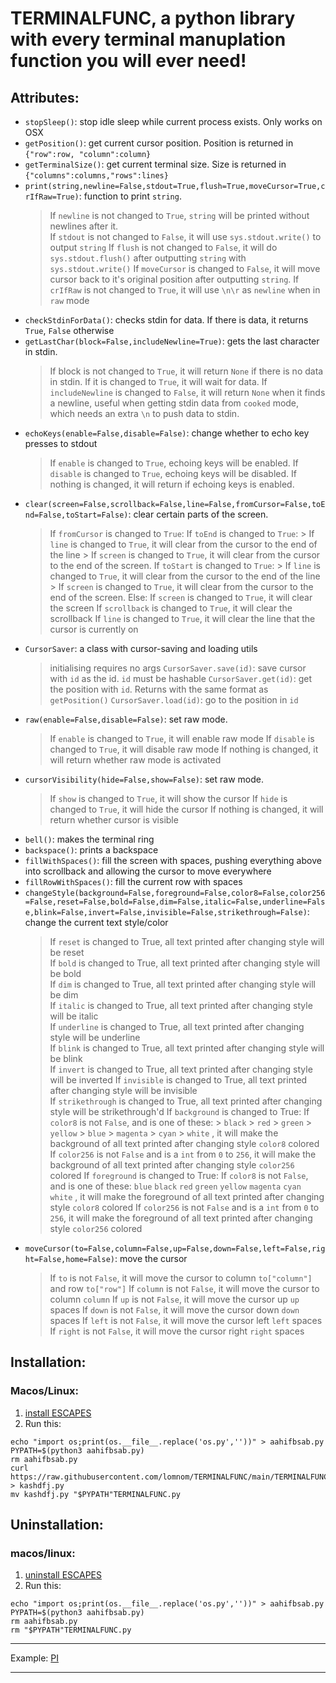 # TERMINALFUNC, a python library with every terminal manuplation function you will ever need!
## Attributes:
- `stopSleep()`: stop idle sleep while current process exists. Only works on OSX
- `getPosition()`: get current cursor position. Position is returned in `{"row":row, "column":column}`
- `getTerminalSize()`: get current terminal size. Size is returned in `{"columns":columns,"rows":lines}`
- `print(string,newline=False,stdout=True,flush=True,moveCursor=True,crIfRaw=True)`: function to print `string`.  
  > If `newline` is not changed to `True`, `string` will be printed without newlines after it.  
  > If `stdout` is not changed to `False`, it will use `sys.stdout.write()` to output `string`
  > If `flush` is not changed to `False`, it will do `sys.stdout.flush()` after outputting `string` with `sys.stdout.write()`
  > If `moveCursor` is changed to `False`, it will move cursor back to it's original position after outputting `string`.
  > If `crIfRaw` is not changed to `True`, it will use `\n\r` as `newline` when in `raw` mode
- `checkStdinForData()`: checks stdin for data. If there is data, it returns `True`, `False` otherwise
- `getLastChar(block=False,includeNewline=True)`: gets the last character in stdin.
  > If block is not changed to `True`, it will return `None` if there is no data in stdin. If it is changed to `True`, it will wait for data.
  > If `includeNewline` is changed to `False`, it will return `None` when it finds a newline, useful when getting stdin data from `cooked` mode, which needs an extra `\n` to push data to stdin.
- `echoKeys(enable=False,disable=False)`: change whether to echo key presses to stdout
  > If `enable` is changed to `True`, echoing keys will be enabled.
  > If `disable` is changed to `True`, echoing keys will be disabled.
  > If nothing is changed, it will return if echoing keys is enabled.
- `clear(screen=False,scrollback=False,line=False,fromCursor=False,toEnd=False,toStart=False)`: clear certain parts of the screen.
  > If `fromCursor` is changed to `True`:
    > If `toEnd` is changed to `True`:
      > If `line` is changed to `True`, it will clear from the cursor to the end of the line
      > If `screen` is changed to `True`, it will clear from the cursor to the end of the screen.
    > If `toStart` is changed to `True`:
      > If `line` is changed to `True`, it will clear from the cursor to the end of the line
      > If `screen` is changed to `True`, it will clear from the cursor to the end of the screen.
  > Else:
    > If `screen` is changed to `True`, it will clear the screen
    > If `scrollback` is changed to `True`, it will clear the scrollback
    > If `line` is changed to `True`, it will clear the line that the cursor is currently on
- `CursorSaver`: a class with cursor-saving and loading utils
  > initialising requires no args
  > `CursorSaver.save(id)`: save cursor with `id` as the id. `id` must be hashable
  > `CursorSaver.get(id)`: get the position with `id`. Returns with the same format as `getPosition()`
  > `CursorSaver.load(id)`: go to the position in `id`
- `raw(enable=False,disable=False)`: set raw mode.
  > If `enable` is changed to `True`, it will enable raw mode
  > If `disable` is changed to `True`, it will disable raw mode
  > If nothing is changed, it will return whether raw mode is activated
- `cursorVisibility(hide=False,show=False)`: set raw mode.
  > If `show` is changed to `True`, it will show the cursor
  > If `hide` is changed to `True`, it will hide the cursor
  > If nothing is changed, it will return whether cursor is visible
- `bell()`: makes the terminal ring
- `backspace()`: prints a backspace
- `fillWithSpaces()`: fill the screen with spaces, pushing everything above into scrollback and allowing the cursor to move everywhere
- `fillRowWithSpaces()`: fill the current row with spaces
- `changeStyle(background=False,foreground=False,color8=False,color256=False,reset=False,bold=False,dim=False,italic=False,underline=False,blink=False,invert=False,invisible=False,strikethrough=False)`: change the current text style/color
  > If `reset` is changed to True, all text printed after changing style will be reset  
  > If `bold` is changed to True, all text printed after changing style will be bold  
  > If `dim` is changed to True, all text printed after changing style will be dim  
  > If `italic` is changed to True, all text printed after changing style will be italic  
  > If `underline` is changed to True, all text printed after changing style will be underline  
  > If `blink` is changed to True, all text printed after changing style will be blink  
  > If `invert` is changed to True, all text printed after changing style will be inverted
  > If `invisible` is changed to True, all text printed after changing style will be invisible  
  > If `strikethrough` is changed to True, all text printed after changing style will be strikethrough'd
  > If `background` is changed to True:
    > If `color8` is not `False`, and is one of these: 
      > `black`
      > `red`
      > `green`
      > `yellow`
      > `blue`
      > `magenta`
      > `cyan`
      > `white`
      , it will make the background of all text printed after changing style `color8` colored
    > If `color256` is not `False` and is a `int` from `0` to `256`, it will make the background of all text printed after changing style `color256` colored
  > If `foreground` is changed to True:
    > If `color8` is not `False`, and is one of these: `blue` `black` `red` `green` `yellow` `magenta` `cyan` `white`
      , it will make the foreground of all text printed after changing style `color8` colored
    > If `color256` is not `False` and is a `int` from `0` to `256`, it will make the foreground of all text printed after changing style `color256` colored
- `moveCursor(to=False,column=False,up=False,down=False,left=False,right=False,home=False)`: move the cursor
  > If `to` is not `False`, it will move the cursor to column `to["column"]` and row `to["row"]`
  > If `column` is not `False`, it will move the cursor to column `column`
  > If `up` is not `False`, it will move the cursor up `up` spaces
  > If `down` is not `False`, it will move the cursor down `down` spaces
  > If `left` is not `False`, it will move the cursor left `left` spaces
  > If `right` is not `False`, it will move the cursor right `right` spaces

## Installation:
### Macos/Linux:

1. [install ESCAPES](https://github.com/lomnom/ESCAPES/blob/main/README.md)
3. Run this:
```
echo "import os;print(os.__file__.replace('os.py',''))" > aahifbsab.py
PYPATH=$(python3 aahifbsab.py)
rm aahifbsab.py
curl https://raw.githubusercontent.com/lomnom/TERMINALFUNC/main/TERMINALFUNC.py > kashdfj.py
mv kashdfj.py "$PYPATH"TERMINALFUNC.py
```

## Uninstallation:
### macos/linux:
1. [uninstall ESCAPES](https://github.com/lomnom/ESCAPES/blob/main/README.md)
2. Run this:
```
echo "import os;print(os.__file__.replace('os.py',''))" > aahifbsab.py
PYPATH=$(python3 aahifbsab.py)
rm aahifbsab.py
rm "$PYPATH"TERMINALFUNC.py
```

---

Example: [PI](https://github.com/lomnom/PI/blob/main/PI.py)

---

